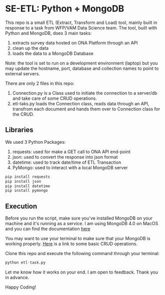 # SE-ETL: Python + MongoDB

This repo is a small ETL (Extract, Transform and Load) tool, mainly built in response to a task from WFP/VAM Data Science team.
The tool, built with Python and MongoDB, does 3 main tasks:
1. extracts survey data hosted on ONA Platform through an API
2. clean up the data
3. loads the data to a MongoDB Database

Note: the tool is set to run on a development environment (laptop) but you may update the hostname, port, database and collection names to point to external servers.

There are only 2 files in this repo:
1. Connection.py is a Class used to initiate the connection to a server/db and take care of some CRUD operations.
2. etl-taks.py loads the Connection class, reads data through an API, transfrom each document and hands them over to Connection class for the CRUD.


## Libraries

We used 3 Python Packages:

1. requests: used for make a GET call to ONA API end-point
2. json: used to convert the response into json format
3. datetime: used to track date/time of ETL Transaction
4. PyMongo: used to interact with a local MongoDB server

```python
pip install requests
pip install json
pip install datetime
pip install pymongo
```

## Execution

Before you run the script, make sure you've installed MongoDB on your machine and it's running as a service.
I am using MongoDB 4.0 on MacOS and you can find the documentation [here](https://docs.mongodb.com/manual/tutorial/install-mongodb-on-os-x/)

You may want to use your terminal to make sure that your MongoDB is working properly. [Here](https://docs.mongodb.com/manual/crud/) is a link to some basic CRUD operations.

Clone this repo and execute the following command through your terminal:
```python
python etl-task.py
```


Let me know how it works on your end. 
I am open to feedback. Thank you in advance.


Happy Coding!